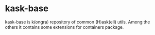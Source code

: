 kask-base
====

kask-base is k(ongra) repository of common (H)ask(ell) utils. Among
the others it contains some extensions for containers package.